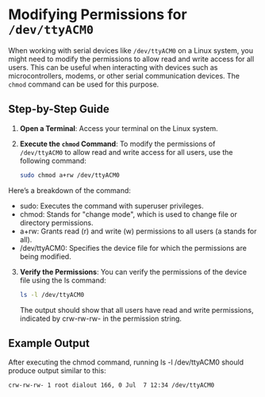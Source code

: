 # Modifying Permissions for `/dev/ttyACM0`

When working with serial devices like `/dev/ttyACM0` on a Linux system, you might need to modify the permissions to allow read and write access for all users. This can be useful when interacting with devices such as microcontrollers, modems, or other serial communication devices. The `chmod` command can be used for this purpose.

## Step-by-Step Guide

1. **Open a Terminal**: Access your terminal on the Linux system.

2. **Execute the `chmod` Command**:
   To modify the permissions of `/dev/ttyACM0` to allow read and write access for all users, use the following command:

   ```sh
   sudo chmod a+rw /dev/ttyACM0
   ```
Here’s a breakdown of the command:

- sudo: Executes the command with superuser privileges.
- chmod: Stands for "change mode", which is used to change file or directory permissions.
- a+rw: Grants read (r) and write (w) permissions to all users (a stands for all).
- /dev/ttyACM0: Specifies the device file for which the permissions are being modified.

3. **Verify the Permissions**:
    You can verify the permissions of the device file using the ls command:

    ```sh
    ls -l /dev/ttyACM0
    ```

    The output should show that all users have read and write permissions, indicated by crw-rw-rw- in the permission string.

## Example Output

After executing the chmod command, running ls -l /dev/ttyACM0 should produce output similar to this:

```bash
crw-rw-rw- 1 root dialout 166, 0 Jul  7 12:34 /dev/ttyACM0
```